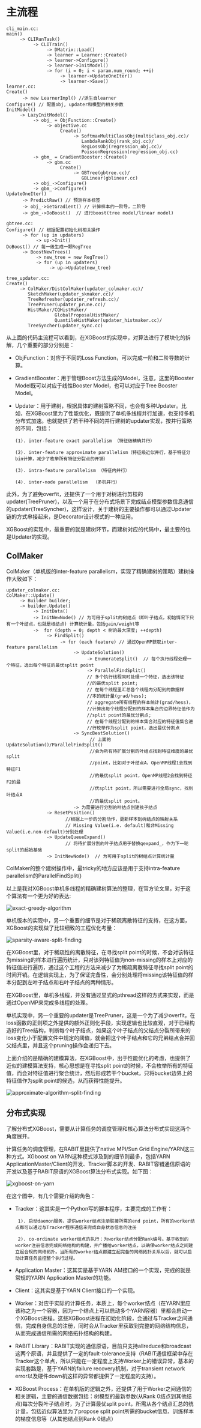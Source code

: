 # 主流程

```
cli_main.cc:
main()
     -> CLIRunTask()
          -> CLITrain()
               -> DMatrix::Load()
               -> learner = Learner::Create()
               -> learner->Configure()
               -> learner->InitModel()
               -> for (i = 0; i < param.num_round; ++i)
                    -> learner->UpdateOneIter()
                    -> learner->Save()    
learner.cc:
Create()
      -> new LearnerImpl() //派生自learner
Configure() // 配置obj, updater和模型的相关参数
InitModel()
     -> LazyInitModel()
          -> obj_ = ObjFunction::Create()
               -> objective.cc
                    Create()
                         -> SoftmaxMultiClassObj(multiclass_obj.cc)/
                            LambdaRankObj(rank_obj.cc)/
                            RegLossObj(regression_obj.cc)/
                            PoissonRegression(regression_obj.cc)
          -> gbm_ = GradientBooster::Create()
               -> gbm.cc
                    Create()
                         -> GBTree(gbtree.cc)/
                            GBLinear(gblinear.cc)
          -> obj_->Configure()
          -> gbm_->Configure()
UpdateOneIter()
      -> PredictRaw() // 预测样本标签
      -> obj_->GetGradient() // 计算样本的一阶导，二阶导
      -> gbm_->DoBoost()  // 进行boost(tree model/linear model)        

gbtree.cc:
Configure() // 根据配置初始化树相关操作
      -> for (up in updaters)
           -> up->Init()
DoBoost() // 每一级生成一颗RegTree
      -> BoostNewTrees()
           -> new_tree = new RegTree()
           -> for (up in updaters)
                -> up->Update(new_tree)    

tree_updater.cc:
Create()
     -> ColMaker/DistColMaker(updater_colmaker.cc)/
        SketchMaker(updater_skmaker.cc)/
        TreeRefresher(updater_refresh.cc)/
        TreePruner(updater_prune.cc)/
        HistMaker/CQHistMaker/
                  GlobalProposalHistMaker/
                  QuantileHistMaker(updater_histmaker.cc)/
        TreeSyncher(updater_sync.cc)
```

从上面的代码主流程可以看到，在XGBoost的实现中，对算法进行了模块化的拆解，几个重要的部分分别是：

- ObjFunction：对应于不同的Loss Function，可以完成一阶和二阶导数的计算。
- GradientBooster：用于管理Boost方法生成的Model，注意，这里的Booster Model既可以对应于线性Booster Model，也可以对应于Tree Booster Model。
- Updater：用于建树，根据具体的建树策略不同，也会有多种Updater。比如，在XGBoost里为了性能优化，既提供了单机多线程并行加速，也支持多机分布式加速。也就提供了若干种不同的并行建树的updater实现，按并行策略的不同，包括：

      (1). inter-feature exact parallelism （特征级精确并行）

      (2). inter-feature approximate parallelism（特征级近似并行，基于特征分bin计算，减少了枚举所有特征分裂点的开销）

      (3). intra-feature parallelism （特征内并行）

      (4). inter-node parallelism  （多机并行）

此外，为了避免overfit，还提供了一个用于对树进行剪枝的updater(TreePruner)，以及一个用于在分布式场景下完成结点模型参数信息通信的updater(TreeSyncher)，这样设计，关于建树的主要操作都可以通过Updater链的方式串接起来，是Decorator设计模式的一种应用。

XGBoost的实现中，最重要的就是建树环节，而建树对应的代码中，最主要的也是Updater的实现。

## ColMaker

ColMaker（单机版的inter-feature parallelism，实现了精确建树的策略）建树操作大致如下：

```
updater_colmaker.cc:
ColMaker::Update()
     -> Builder builder;
     -> builder.Update()
          -> InitData()
          -> InitNewNode() // 为可用于split的树结点（即叶子结点，初始情况下只有一个叶结点，也就是根结点) 计算统计量，包括gain/weight等
          ->  for (depth = 0; depth < 树的最大深度; ++depth)
               -> FindSplit()
                    -> for (each feature) // 通过OpenMP获取inter-feature parallelism
                         -> UpdateSolution()      
                              -> EnumerateSplit()  // 每个执行线程处理一个特征，选出每个特征的最优split point
                              -> ParallelFindSplit()   
                              // 多个执行线程同时处理一个特征，选出该特征
                              //的最优split point; 
                              // 在每个线程里汇总各个线程内分配到的数据样
                              //本的统计量(grad/hess);
                              // aggregate所有线程的样本统计(grad/hess)，       
                              //计算出每个线程分配到的样本集合的边界特征值作为
                              //split point的最优分割点;
                              // 在每个线程分配到的样本集合对应的特征值集合进
                              //行枚举作为split point，选出最优分割点
                         -> SyncBestSolution()  
                               // 上面的UpdateSolution()/ParallelFindSplit()
                               //会为所有待扩展分割的叶结点找到特征维度的最优split 
                               //point，比如对于叶结点A，OpenMP线程1会找到特征F1 
                               //的最优split point，OpenMP线程2会找到特征F2的最
                               //优split point，所以需要进行全局sync，找到叶结点A
                               //的最优split point。
                         -> 为需要进行分割的叶结点创建孩子结点     
               -> ResetPosition() 
                      //根据上一步的分割动作，更新样本到树结点的映射关系
                      // Missing Value(i.e. default)和非Missing Value(i.e.non-default)分别处理
               -> UpdateQueueExpand() 
                      // 将待扩展分割的叶子结点用于替换qexpand_，作为下一轮split的起始基础
               -> InitNewNode()  // 为可用于split的树结点计算统计量
```

ColMaker的整个建树操作中，最tricky的地方应该是用于支持intra-feature parallelism的ParallelFindSplit()

以上是我对XGBoost单机多线程的精确建树算法的整理，在官方论文里，对于这个算法有一个更为好的表达:    

![exact-greedy-algorithm](../images/exact-greedy-algorithm.png)

单机版本的实现中，另一个重要的细节是对于稀疏离散特征的支持，在这方面，XGBoost的实现做了比较细致的工程优化考量：

![sparsity-aware-split-finding](../images/sparsity-aware-split-finding.png)

在XGBoost里，对于稀疏性的离散特征，在寻找split point的时候，不会对该特征为missing的样本进行遍历统计，只对该列特征值为non-missing的样本上对应的特征值进行遍历，通过这个工程的方法来减少了为稀疏离散特征寻找split point的时间开销。在逻辑实现上，为了保证完备性，会分别处理将missing该特征值的样本分配到左叶子结点和右叶子结点的两种情形。

在XGBoost里，单机多线程，并没有通过显式的pthread这样的方式来实现，而是通过OpenMP来完成多线程的处理。

单机实现中，另一个重要的updater是TreePruner，这是一个为了减少overfit，在loss函数的正则项之外提供的额外正则化手段，实现逻辑也比较直观，对于已经构造好的Tree结构，判断每个叶子结点，如果这个叶子结点的父结点分裂所带来的loss变化小于配置文件中规定的阈值，就会把这个叶子结点和它的兄弟结点合并回父结点里，并且这个pruning操作会递归下去。

上面介绍的是精确的建模算法，在XGBoost中，出于性能优化的考虑，也提供了近似的建模算法支持，核心思想是在寻找split point的时候，不会枚举所有的特征值，而会对特征值进行聚合统计，然后形成若干个bucket，只将bucket边界上的特征值作为split point的候选，从而获得性能提升。

![approximate-algorithm-split-finding](../images/approximate-algorithm-split-finding.png)

## 分布式实现

了解分布式XGBoost，需要从计算任务的调度管理和核心算法分布式实现这两个角度展开。

计算任务的调度管理，在RABIT里提供了native MPI/Sun Grid Engine/YARN这三种方式。XGboost on YARN这种模式涉及到的细节则最多，包括YARN ApplicationMaster/Client的开发、Tracker脚本的开发、RABIT容错通信原语的开发以及基于RABIT原语的XGBoost算法分布式实现。如下图：

![xgboost-on-yarn](../images/xgboost-on-yarn.png)

在这个图中，有几个需要介绍的角色：

- Tracker：这其实是一个Python写的脚本程序，主要完成的工作有：

       1). 启动daemon服务，提供worker结点注册联接所需的end point，所有的worker结点都可以通过与Tracker程序通信来完成自身状态信息的注册

       2). co-ordinate worker结点的执行：为worker结点分配Rank编号。基于收到的worker注册信息完成网络结构的构建，并广播给worker结点，以确保worker结点之间建立起合规的网络拓扑。当所有的worker结点都建立起完备的网络拓扑关系以后，就可以启动计算任务监控整个执行过程。

- Application Master：这其实是基于YARN AM接口的一个实现，完成的就是常规的YARN Application Master的功能。
- Client：这其实是基于YARN Client接口的一个实现。
- Worker：对应于实际的计算任务，本质上，每个worker结点（在YARN里应该称之为一个容器，因为一个结点上可以启动多个YARN容器）里都会启动一个XGBoost进程。这些XGBoost进程在初始化阶段，会通过与Tracker之间通信，完成自身信息的注册，同时会从Tracker里获取到完整的网络结构信息，从而完成通信所需的网络拓扑结构的构建。
- RABIT Library：RABIT实现的通信原语，目前只支持allreduce和broadcast这两个原语，并且提供了一定的fault-tolerance支持（RABIT通信框架中存在Tracker这个单点，所以只能在一定程度上支持Worker上的错误异常，基本的实现套路是，基于YARN的failure recovery机制，对于transient network error以及硬件down机这样的异常都提供了一定程度的支持）。
- XGBoost Process：在单机版的逻辑之外，还提供了用于Worker之间通信的相关逻辑，主要的通信数据包括：树模型的最新参数(从Rank 0结点到其他结点)每次分裂叶子结点时，为了计算最优split point，所需从各个结点汇总的统计量，包括近似算法里为了propose split point所需的bucket信息、训练样本的梯度信息等（从其他结点到Rank 0结点）